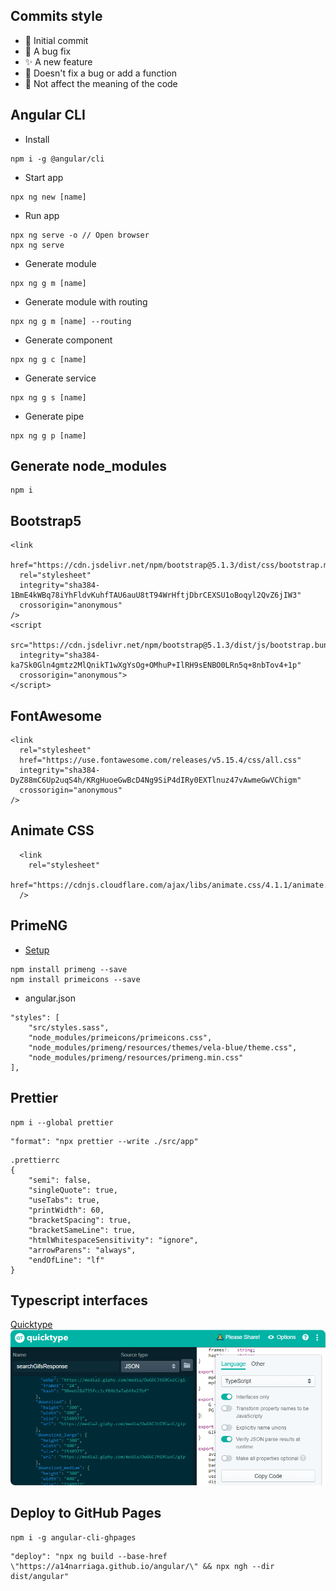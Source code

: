 ## Commits style
- 🎉 Initial commit
- 🐛 A bug fix
- ✨ A new feature
- 🔨 Doesn't fix a bug or add a function
- 🎨 Not affect the meaning of the code

## Angular CLI
- Install
```
npm i -g @angular/cli
```
- Start app
```
npx ng new [name]
```
- Run app
```
npx ng serve -o // Open browser
npx ng serve
```
- Generate module
```
npx ng g m [name]
```
- Generate module with routing
```
npx ng g m [name] --routing
```
- Generate component
```
npx ng g c [name]
```
- Generate service
```
npx ng g s [name]
```
- Generate pipe
```
npx ng g p [name]
```

## Generate node_modules
```
npm i
```

## Bootstrap5
```
<link
  href="https://cdn.jsdelivr.net/npm/bootstrap@5.1.3/dist/css/bootstrap.min.css"
  rel="stylesheet"
  integrity="sha384-1BmE4kWBq78iYhFldvKuhfTAU6auU8tT94WrHftjDbrCEXSU1oBoqyl2QvZ6jIW3"
  crossorigin="anonymous"
/>
<script
  src="https://cdn.jsdelivr.net/npm/bootstrap@5.1.3/dist/js/bootstrap.bundle.min.js"
  integrity="sha384-ka7Sk0Gln4gmtz2MlQnikT1wXgYsOg+OMhuP+IlRH9sENBO0LRn5q+8nbTov4+1p"
  crossorigin="anonymous">
</script>
```

## FontAwesome
```
<link
  rel="stylesheet"
  href="https://use.fontawesome.com/releases/v5.15.4/css/all.css"
  integrity="sha384-DyZ88mC6Up2uqS4h/KRgHuoeGwBcD4Ng9SiP4dIRy0EXTlnuz47vAwmeGwVChigm"
  crossorigin="anonymous"
/>
```

## Animate CSS
```
  <link
    rel="stylesheet"
    href="https://cdnjs.cloudflare.com/ajax/libs/animate.css/4.1.1/animate.min.css"
  />
```

## PrimeNG
- [Setup](https://primefaces.org/primeng/showcase/#/setup)
```
npm install primeng --save
npm install primeicons --save
```
- angular.json
```
"styles": [
	"src/styles.sass",
	"node_modules/primeicons/primeicons.css",
	"node_modules/primeng/resources/themes/vela-blue/theme.css",
	"node_modules/primeng/resources/primeng.min.css"
],
```

## Prettier
```
npm i --global prettier
```
```
"format": "npx prettier --write ./src/app"
```
```
.prettierrc
{
	"semi": false,
	"singleQuote": true,
	"useTabs": true,
	"printWidth": 60,
	"bracketSpacing": true,
	"bracketSameLine": true,
	"htmlWhitespaceSensitivity": "ignore",
	"arrowParens": "always",
	"endOfLine": "lf"
}
```

## Typescript interfaces
[Quicktype](https://app.quicktype.io/)
![Quicktype configuration](./_readme/img/quicktypeConfig.png)

## Deploy to GitHub Pages
```
npm i -g angular-cli-ghpages
```
```
"deploy": "npx ng build --base-href \"https://a14narriaga.github.io/angular/\" && npx ngh --dir dist/angular"
```